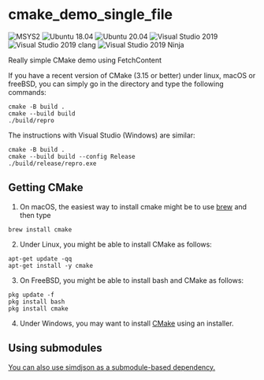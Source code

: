 # cmake_demo_single_file
![MSYS2](https://github.com/simdjson/cmake_demo_single_file/workflows/MSYS2-CI/badge.svg)
![Ubuntu 18.04](https://github.com/simdjson/cmake_demo_single_file/workflows/Ubuntu%2018.04%20CI%20(GCC%207)/badge.svg)
![Ubuntu 20.04](https://github.com/simdjson/cmake_demo_single_file/workflows/Ubuntu%2020.04%20CI%20(GCC%209)/badge.svg)
![Visual Studio 2019](https://github.com/simdjson/cmake_demo_single_file/workflows/VS16-CI/badge.svg)
![Visual Studio 2019 clang](https://github.com/simdjson/cmake_demo_single_file/workflows/VS16-CLANG-CI/badge.svg)
![Visual Studio 2019 Ninja](https://github.com/simdjson/cmake_demo_single_file/workflows/VS16-Ninja-CI/badge.svg)


Really simple CMake demo using FetchContent

If you have a recent version of CMake (3.15 or better) under linux, macOS or freeBSD,  you can simply
go in the directory and type the following commands:

```
cmake -B build .
cmake --build build
./build/repro
```


The instructions with Visual Studio (Windows) are similar:


```
cmake -B build .
cmake --build build --config Release
./build/release/repro.exe
```

## Getting CMake


1. On macOS, the easiest way to install cmake might be to use [brew](https://brew.sh) and then type
```
brew install cmake
```
2. Under Linux, you might be able to install CMake as follows:
```
apt-get update -qq
apt-get install -y cmake
```
3. On FreeBSD, you might be able to install bash and CMake as follows:
```
pkg update -f
pkg install bash
pkg install cmake
```

4. Under Windows, you may want to install [CMake](https://cmake.org/download/) using an installer.


## Using submodules

[You can also use simdjson as a submodule-based dependency.](https://github.com/simdjson/cmakedemo)
